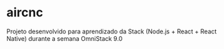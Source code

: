 # aircnc
Projeto desenvolvido para aprendizado da Stack (Node.js + React + React Native) durante a semana OmniStack 9.0
